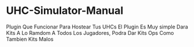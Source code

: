 # UHC-Simulator-Manual
Plugin Que Funcionar Para Hostear Tus UHCs El Plugin Es Muy simple Dara Kits A Lo Ramdom A Todos Los Jugadores, Podra Dar Kits Ops Como Tambien Kits Malos
